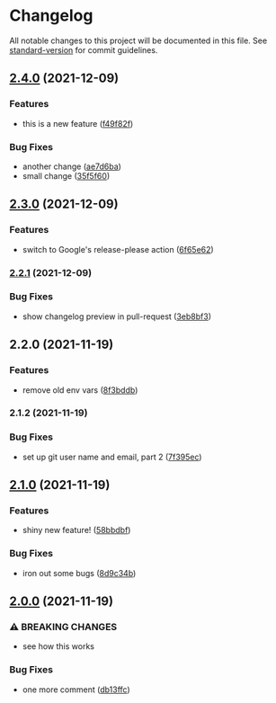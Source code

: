 # Changelog

All notable changes to this project will be documented in this file. See [standard-version](https://github.com/conventional-changelog/standard-version) for commit guidelines.

## [2.4.0](https://www.github.com/tsufiev/test-publish-action/compare/v2.3.0...v2.4.0) (2021-12-09)


### Features

* this is a new feature ([f49f82f](https://www.github.com/tsufiev/test-publish-action/commit/f49f82ff6bbc54f5e413e2ecacdbe625f995fc1e))


### Bug Fixes

* another change ([ae7d6ba](https://www.github.com/tsufiev/test-publish-action/commit/ae7d6ba5b31836720feaadf82793ea24e3b9acac))
* small change ([35f5f60](https://www.github.com/tsufiev/test-publish-action/commit/35f5f60dfdb48020468cbf4a33e91bad46e66d74))

## [2.3.0](https://www.github.com/tsufiev/test-publish-action/compare/v2.2.1...v2.3.0) (2021-12-09)


### Features

* switch to Google's release-please action ([6f65e62](https://www.github.com/tsufiev/test-publish-action/commit/6f65e62d3b87b88e46fdb9d023ae8b5d6995c6df))

### [2.2.1](https://github.com/tsufiev/test-publish-action/compare/v2.2.0...v2.2.1) (2021-12-09)


### Bug Fixes

* show changelog preview in pull-request ([3eb8bf3](https://github.com/tsufiev/test-publish-action/commit/3eb8bf3fd9f7d51baf86c1bcd4130874fc5a7fc4))

## 2.2.0 (2021-11-19)


### Features

* remove old env vars ([8f3bddb](https://github.com/tsufiev/test-publish-action/commit/8f3bddb8ae67dbe3b649eae23fb09af614b8250d))

### 2.1.2 (2021-11-19)


### Bug Fixes

* set up git user name and email, part 2 ([7f395ec](https://github.com/tsufiev/test-publish-action/commit/7f395ece85076a513fcd0be43a20bbe4dfb8ff4b))

## [2.1.0](https://github.com/tsufiev/test-publish-action/compare/v2.0.0...v2.1.0) (2021-11-19)


### Features

* shiny new feature! ([58bbdbf](https://github.com/tsufiev/test-publish-action/commit/58bbdbf7026761a00b037a67da3e76dd121c9514))


### Bug Fixes

* iron out some bugs ([8d9c34b](https://github.com/tsufiev/test-publish-action/commit/8d9c34bc0f2baa5f03a4a4bac8af4fe4d9f8407f))

## [2.0.0](https://github.com/tsufiev/test-publish-action/compare/v1.0.2...v2.0.0) (2021-11-19)


### ⚠ BREAKING CHANGES

* see how this works

### Bug Fixes

* one more comment ([db13ffc](https://github.com/tsufiev/test-publish-action/commit/db13ffcd68773a9a79760dea3f3e7009688f263d))
